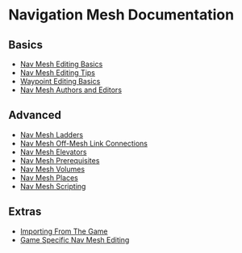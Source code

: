 # Navigation Mesh Documentation

## Basics

- [Nav Mesh Editing Basics]
- [Nav Mesh Editing Tips]
- [Waypoint Editing Basics]
- [Nav Mesh Authors and Editors]


## Advanced

- [Nav Mesh Ladders]
- [Nav Mesh Off-Mesh Link Connections]
- [Nav Mesh Elevators]
- [Nav Mesh Prerequisites]
- [Nav Mesh Volumes]
- [Nav Mesh Places]
- [Nav Mesh Scripting]

## Extras

- [Importing From The Game]
- [Game Specific Nav Mesh Editing]

<!-- Links -->
[Nav Mesh Editing Basics]: NAVMESH_BASIC_EDITING.md
[Waypoint Editing Basics]: WAYPOINT_BASICS.md
[Nav Mesh Places]: NAVMESH_PLACES.md
[Nav Mesh Ladders]: NAVMESH_LADDERS.md
[Nav Mesh Off-Mesh Link Connections]: NAVMESH_OFFMESHLINKS.md
[Nav Mesh Editing Tips]: NAVMESH_EDITING_TIPS.md
[Nav Mesh Volumes]: NAVMESH_VOLUMES.md
[Nav Mesh Elevators]: NAVMESH_ELEVATORS.md
[Nav Mesh Prerequisites]: NAVMESH_PREREQUISITES.md
[Nav Mesh Scripting]: NAVMESH_SCRIPTING.md
[Nav Mesh Authors and Editors]: NAVMESH_AUTHOR_INFO.md
[Game Specific Nav Mesh Editing]: gamespecific/README.md
[Importing From The Game]: IMPORTING.md